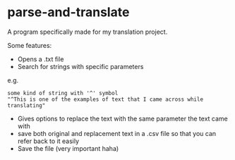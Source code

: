 # parse-and-translate
A program specifically made for my translation project.

Some features:
- Opens a .txt file
- Search for strings with specific parameters
  
e.g.
```
some kind of string with '^' symbol
"^This is one of the examples of text that I came across while translating"
```

- Gives options to replace the text with the same parameter the text came with
- save both original and replacement text in a .csv file so that you can refer back to it easily
- Save the file (very important haha)
